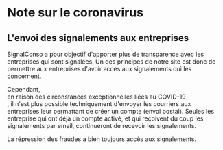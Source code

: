 # Note sur le coronavirus

## L'envoi des signalements aux entreprises

SignalConso a pour objectif d'apporter plus de transparence avec les entreprises qui sont signalées.
Un des principes de notre site est donc de permettre aux entreprises d'avoir accès aux signalements qui les concernent.

Cependant, <br>en raison des circonstances exceptionnelles liées au COVID-19<br>, il n'est plus possible techniquement d'envoyer les courriers aux entreprises leur permattant de créer un compte (envoi postal).
Seules les entreprise qui ont déjà un compte activé, et qui reçoivent du coup les signalements par email, continueront de recevoir les signalements.

La répression des fraudes a bien toujours accès aux signalements.







